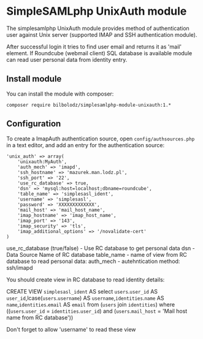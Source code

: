 SimpleSAMLphp UnixAuth module
================

The simplesamlphp UnixAuth module provides method of authentication user against Unix server (supported IMAP and SSH authentication module).

After successful login it tries to find user email and returns it as 'mail' element.
If Roundcube (webmail client) SQL database is available module can read user personal data from identity entry.

Install module
---------------

You can install the module with composer:

```
composer require bilbolodz/simplesamlphp-module-unixauth:1.*
```

Configuration
-------------

To create a ImapAuth authentication source, open `config/authsources.php` in a text editor, and add an entry for the
authentication source:

	'unix_auth' => array(
	    'unixauth:MyAuth',
	    'auth_mech' => 'imapd',
		'ssh_hostname' => 'mazurek.man.lodz.pl',
		'ssh_port' => '22',
	    'use_rc_database' => true,
	    'dsn' => 'mysql:host=localhost;dbname=roundcube',
	    'table_name' => 'simplesasl_ident',
	    'username' => 'simplesasl',
	    'password' => 'XXXXXXXXXXXXX',
	    'mail_host' => 'mail_host_name',
	    'imap_hostname' => 'imap_host_name',
	    'imap_port' => '143',
	    'imap_security' => 'tls',
	    'imap_additional_options' => '/novalidate-cert'
	)

use_rc_database (true/false) - Use RC database to get personal data
dsn - Data Source Name of RC database
table_name - name of view from RC database to read personal data:
auth_mech - autehntication method: ssh/imapd

You should create view in RC database to read identity details:

CREATE VIEW `simplesasl_ident` AS select `users`.`user_id` AS `user_id`,lcase(`users`.`username`) AS `username`,`identities`.`name` AS `name`,`identities`.`email` AS `email` from (`users` join `identities`) where ((`users`.`user_id` = `identities`.`user_id`) and (`users`.`mail_host` = 'Mail host name from RC database'))

Don't forget to allow 'username' to read these view









